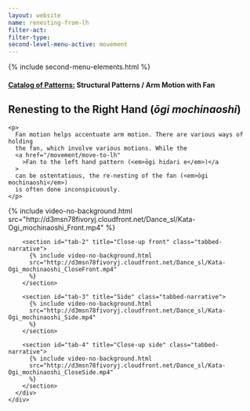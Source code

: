 ```yaml
---
layout: website
name: renesting-from-lh
filter-act:
filter-type:
second-level-menu-active: movement
---
```


{% include second-menu-elements.html %}

<main class="page-content">
  <div class="text-container">
    <h4>
      <a href="/movement/">Catalog of Patterns:</a> Structural Patterns / Arm
      Motion with Fan
    </h4>
    <h2>Renesting to the Right Hand (<em>ōgi mochinaoshi</em>)</h2>

    <p>
      Fan motion helps accentuate arm motion. There are various ways of holding
      the fan, which involve various motions. While the
      <a href="/movement/move-to-lh"
        >Fan to the left hand pattern (<em>ōgi hidari e</em>)</a
      >
      can be ostentatious, the re-nesting of the fan (<em>ōgi mochinaoshi</em>)
      is often done inconspicuously.
    </p>
  </div>

  <div class="tabs-container">
    <div class="tabs-container__links">
      <div class="wrapper">
        <div id="tabs"></div>
      </div>
    </div>
    <div class="tabs-container__content">
      <div class="wrapper">
        <section id="tab-1" title="Front" class="tabbed-narrative">
          {% include video-no-background.html
          src="http://d3msn78fivoryj.cloudfront.net/Dance_sl/Kata-Ogi_mochinaoshi_Front.mp4"
          %}
        </section>

        <section id="tab-2" title="Close-up front" class="tabbed-narrative">
          {% include video-no-background.html
          src="http://d3msn78fivoryj.cloudfront.net/Dance_sl/Kata-Ogi_mochinaoshi_CloseFront.mp4"
          %}
        </section>

        <section id="tab-3" title="Side" class="tabbed-narrative">
          {% include video-no-background.html
          src="http://d3msn78fivoryj.cloudfront.net/Dance_sl/Kata-Ogi_mochinaoshi_Side.mp4"
          %}
        </section>

        <section id="tab-4" title="Close-up side" class="tabbed-narrative">
          {% include video-no-background.html
          src="http://d3msn78fivoryj.cloudfront.net/Dance_sl/Kata-Ogi_mochinaoshi_CloseSide.mp4"
          %}
        </section>
      </div>
    </div>
  </div>
</main>
